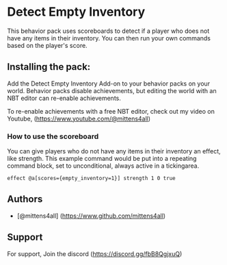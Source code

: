
# Detect Empty Inventory

This behavior pack uses scoreboards to detect if a player who does not have any items in their inventory. You can then run your own commands based on the player's score.

## Installing the pack:

Add the Detect Empty Inventory Add-on to your behavior packs on your world. Behavior packs disable achievements, but editing the world with an NBT editor can re-enable achievements.

To re-enable achievements with a free NBT editor, check out my video on Youtube, (https://www.youtube.com/@mittens4all) 

### How to use the scoreboard

You can give players who do not have any items in their inventory an effect, like strength. This example command would be put into a repeating command block, set to unconditional, always active in a tickingarea.

`effect @a[scores={empty_inventory=1}] strength 1 0 true`

## Authors

- [@mittens4all] (https://www.github.com/mittens4all)

## Support

For support, Join the discord (https://discord.gg/fbB8QgjxuQ)